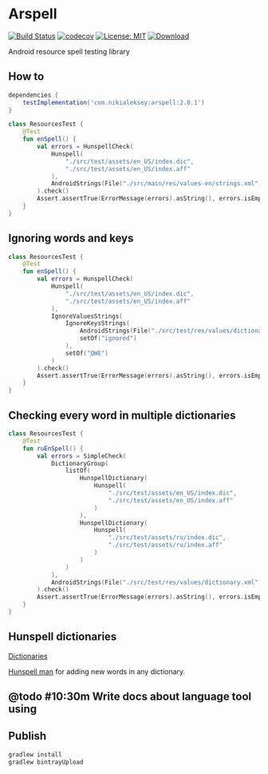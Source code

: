 # Arspell

[![Build Status](https://travis-ci.org/nikialeksey/arspell.svg?branch=master)](https://travis-ci.org/nikialeksey/arspell)
[![codecov](https://codecov.io/gh/nikialeksey/arspell/branch/master/graph/badge.svg)](https://codecov.io/gh/nikialeksey/arspell)
[![License: MIT](https://img.shields.io/badge/License-MIT-yellow.svg)](https://github.com/nikialeksey/arspell/blob/master/LICENSE)
[![Download](https://api.bintray.com/packages/nikialeksey/android/arspell/images/download.svg)](https://bintray.com/nikialeksey/android/arspell/_latestVersion)

Android resource spell testing library

## How to
```gradle
dependencies {
    testImplementation('com.nikialeksey:arspell:2.0.1')
}
```

```kotlin
class ResourcesTest {
    @Test
    fun enSpell() {
        val errors = HunspellCheck(
            Hunspell(
                "./src/test/assets/en_US/index.dic",
                "./src/test/assets/en_US/index.aff"
            ),
            AndroidStrings(File("./src/main/res/values-en/strings.xml"))
        ).check()
        Assert.assertTrue(ErrorMessage(errors).asString(), errors.isEmpty())
    }
}
```

## Ignoring words and keys
```kotlin
class ResourcesTest {
    @Test
    fun enSpell() {
        val errors = HunspellCheck(
            Hunspell(
                "./src/test/assets/en_US/index.dic",
                "./src/test/assets/en_US/index.aff"
            ),
            IgnoreValuesStrings(
                IgnoreKeysStrings(
                    AndroidStrings(File("./src/test/res/values/dictionary.xml")),
                    setOf("ignored")
                ),
                setOf("QWE")
            )
        ).check()
        Assert.assertTrue(ErrorMessage(errors).asString(), errors.isEmpty())
    }
}
```

## Checking every word in multiple dictionaries
```kotlin
class ResourcesTest {
    @Test
    fun ruEnSpell() {
        val errors = SimpleCheck(
            DictionaryGroup(
                listOf(
                    HunspellDictionary(
                        Hunspell(
                            "./src/test/assets/en_US/index.dic",
                            "./src/test/assets/en_US/index.aff"
                        )
                    ),
                    HunspellDictionary(
                        Hunspell(
                            "./src/test/assets/ru/index.dic",
                            "./src/test/assets/ru/index.aff"
                        )
                    )
                )
            ),
            AndroidStrings(File("./src/test/res/values/dictionary.xml"))
        ).check()
        Assert.assertTrue(ErrorMessage(errors).asString(), errors.isEmpty())
    }
}
```

## Hunspell dictionaries

[Dictionaries](https://github.com/wooorm/dictionaries)

[Hunspell man](https://www.systutorials.com/docs/linux/man/4-hunspell/) for adding new words in any dictionary.

## @todo #10:30m Write docs about language tool using

## Publish
```bash
gradlew install
gradlew bintrayUpload
```
